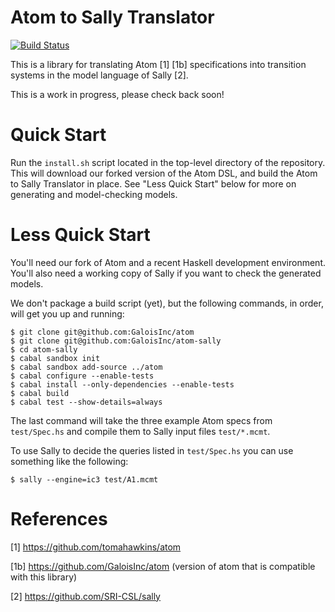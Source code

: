 # Atom to Sally Translator

[![Build Status](https://travis-ci.org/GaloisInc/atom-sally.svg?branch=master)](https://travis-ci.org/GaloisInc/atom-sally)

This is a library for translating Atom [1] [1b] specifications into transition
systems in the model language of Sally [2].

This is a work in progress, please check back soon!


# Quick Start

Run the `install.sh` script located in the top-level directory of the
repository. This will download our forked version of the Atom DSL, and build
the Atom to Sally Translator in place. See "Less Quick Start" below for more
on generating and model-checking models.


# Less Quick Start

You'll need our fork of Atom and a recent Haskell development environment.
You'll also need a working copy of Sally if you want to check the generated
models.

We don't package a build script (yet), but the following commands, in order, will
get you up and running:

```
$ git clone git@github.com:GaloisInc/atom
$ git clone git@github.com:GaloisInc/atom-sally
$ cd atom-sally
$ cabal sandbox init
$ cabal sandbox add-source ../atom
$ cabal configure --enable-tests
$ cabal install --only-dependencies --enable-tests
$ cabal build
$ cabal test --show-details=always
```

The last command will take the three example Atom specs from `test/Spec.hs` and
compile them to Sally input files `test/*.mcmt`.

To use Sally to decide the queries listed in `test/Spec.hs` you can use
something like the following:

```
$ sally --engine=ic3 test/A1.mcmt
```

# References

[1] https://github.com/tomahawkins/atom

[1b] https://github.com/GaloisInc/atom (version of atom that is compatible
     with this library)

[2] https://github.com/SRI-CSL/sally
